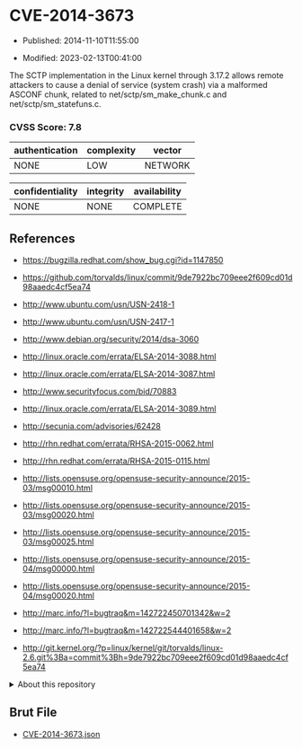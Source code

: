 # CVE-2014-3673

- Published: 2014-11-10T11:55:00

- Modified: 2023-02-13T00:41:00

The SCTP implementation in the Linux kernel through 3.17.2 allows remote attackers to cause a denial of service (system crash) via a malformed ASCONF chunk, related to net/sctp/sm_make_chunk.c and net/sctp/sm_statefuns.c.

### CVSS Score: **7.8**

| authentication | complexity | vector |
| --- | --- | --- |
| NONE | LOW | NETWORK |

| confidentiality | integrity | availability |
| --- | --- | --- |
| NONE | NONE | COMPLETE |

## References

* https://bugzilla.redhat.com/show_bug.cgi?id=1147850

* https://github.com/torvalds/linux/commit/9de7922bc709eee2f609cd01d98aaedc4cf5ea74

* http://www.ubuntu.com/usn/USN-2418-1

* http://www.ubuntu.com/usn/USN-2417-1

* http://www.debian.org/security/2014/dsa-3060

* http://linux.oracle.com/errata/ELSA-2014-3088.html

* http://linux.oracle.com/errata/ELSA-2014-3087.html

* http://www.securityfocus.com/bid/70883

* http://linux.oracle.com/errata/ELSA-2014-3089.html

* http://secunia.com/advisories/62428

* http://rhn.redhat.com/errata/RHSA-2015-0062.html

* http://rhn.redhat.com/errata/RHSA-2015-0115.html

* http://lists.opensuse.org/opensuse-security-announce/2015-03/msg00010.html

* http://lists.opensuse.org/opensuse-security-announce/2015-03/msg00020.html

* http://lists.opensuse.org/opensuse-security-announce/2015-03/msg00025.html

* http://lists.opensuse.org/opensuse-security-announce/2015-04/msg00000.html

* http://lists.opensuse.org/opensuse-security-announce/2015-04/msg00020.html

* http://marc.info/?l=bugtraq&m=142722450701342&w=2

* http://marc.info/?l=bugtraq&m=142722544401658&w=2

* http://git.kernel.org/?p=linux/kernel/git/torvalds/linux-2.6.git%3Ba=commit%3Bh=9de7922bc709eee2f609cd01d98aaedc4cf5ea74

<details>
<summary>About this repository</summary> 

  This repository is part of the project [Live Hack CVE](https://github.com/Live-Hack-CVE). Main website can be found [www.live-hack.org](https://www.live-hack.org) 
  
  Made by [Sn0wAlice](https://github.com/Sn0wAlice) for the people that care about security and need to have a feed of the latest CVEs. Hope you enjoy it, don't forget to star the repo and follow me on [Twitter](https://twitter.com/Sn0wAlice) and [Github](https://github.com/Sn0wAlice). And that is my [personnal website](https://www.alice-snow.me/)

  - [Home Page](https://github.com/Live-Hack-CVE)
  - [Framework](https://github.com/Live-Hack-CVE/cve-framework)
  - [CVE database](https://github.com/Live-Hack-CVE/full_database)
  - [Changelog](https://github.com/Live-Hack-CVE/Changelog)
</details>

## Brut File

* [CVE-2014-3673.json](https://raw.githubusercontent.com/Live-Hack-CVE/full_database/main/cves/2014/CVE-2014-3673.json)

